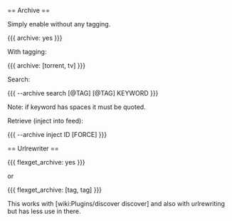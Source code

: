 == Archive ==

Simply enable without any tagging.

{{{
archive: yes
}}}

With tagging:

{{{
archive: [torrent, tv]
}}}

Search:

{{{
--archive search [@TAG] [@TAG] KEYWORD
}}}

Note: if keyword has spaces it must be quoted.

Retrieve (inject into feed):

{{{
--archive inject ID [FORCE]
}}}

== Urlrewriter ==

{{{
flexget_archive: yes
}}}

or

{{{
flexget_archive: [tag, tag]
}}}

This works with [wiki:Plugins/discover discover] and also with urlrewriting but has less use in there.